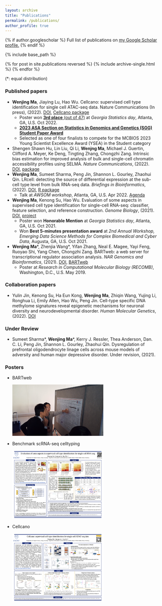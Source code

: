 ```yaml
---
layout: archive
title: "Publications"
permalink: /publications/
author_profile: true
---
```


{% if author.googlescholar %}
  Full list of publications on <u><a href="{{author.googlescholar}}">my Google Scholar profile</a>.</u>
{% endif %}

{% include base_path %}

{% for post in site.publications reversed %}
  {% include archive-single.html %}
{% endfor %}

(\*: equal distribution)


### Published papers
- **Wenjing Ma**, Jiaying Lu, Hao Wu. Cellcano: supervised cell type identification for single cell ATAC-seq data. Nature Communications (In press), (2022). [DOI](https://doi.org/10.21203/rs.3.rs-1717357/v1), [Cellcano package](https://marvinquiet.github.io/Cellcano/)
  - Poster won [**3rd place** (out of 47)](https://franklin.uga.edu/news/stories/2022/uga-welcomed-academic-industry-partners-georgia-statistics-day) at *Georgia Statistics day*, Atlanta, GA, U.S. Oct 2022. 
  - [**2023 ASA Section on Statistics in Genomics and Genetics (SGG) Student Paper Award**](https://drive.google.com/file/d/16QTIPtHfQhACbifpEt8HCOSJCIJSYfy-/view)
  - Selected as one of four finalists to compete for the MCBIOS 2023 Young Scientist Excellence Award (YSEA) in the Student category
- Shengen Shawn Hu, Lin Liu, Qi Li, **Wenjng Ma**, Michael J. Guertin, Clifford A. Meyer, Ke Deng, Tingting Zhang, Chongzhi Zang. Intrinsic bias estimation for improved analysis of bulk and single-cell chromatin accessibility profiles using SELMA. *Nature Communications*, (2022). [DOI](https://*doi*.org/*10.1038*/*s41467*-*022-33194*-*z*), [package](https://github.com/zang-lab/SELMA)
- **Wenjing Ma**, Sumeet Sharma, Peng Jin, Shannon L. Gourley, Zhaohui Qin. LRcell: detecting the source of differential expression at the sub-cell type level from bulk RNA-seq data. *Briefings in Bioinformatics*, (2022). [DOI](https://doi.org/10.1093/bib/bbac063), [R package](bioconductor.org/packages/release/bioc/html/LRcell.html)
  - Talk at *AWSOM workshop*, Atlanta, GA, U.S. Apr 2022. [Agenda](https://research.gatech.edu/data/events/awsom/agenda)
- **Wenjing Ma**, Kenong Su, Hao Wu. Evaluation of some aspects in supervised cell type identification for single-cell RNA-seq: classifier, feature selection, and reference construction. *Genome Biology*, (2021). [DOI](https://doi.org/10.1186/s13059-021-02480-2), [project](https://github.com/marvinquiet/RefConstruction_supervisedCelltyping)
  - Poster won **Honorable Mention** at *Georgia Statistics day*, Atlanta, GA, U.S. Oct 2021.
  - Won **Best 5-minutes presentation award** at *2nd Annual Workshop, Emerging Data Science Methods for Complex Biomedical and Cyber Data*, Augusta, GA, U.S. Oct 2021.
- **Wenjing Ma**\*, Zhenjia Wang\*, Yifan Zhang, Neal E. Magee, Yayi Feng, Ruoyao Shi, Yang Chen, Chongzhi Zang. BARTweb: a web server for transcriptional regulator association analysis. *NAR Genomics and Bioinformatics*, (2021). [DOI](https://doi.org/10.1093/nargab/lqab022), [BARTweb](http://bartweb.org/)
  - Poster at *Research in Computational Molecular Biology (RECOMB)*, Washington, D.C., U.S. May 2019.

### Collaboration papers

- Yulin Jin, Kenong Su, Ha Eun Kong, **Wenjing Ma**, Zhiqin Wang, Yujing Li, Ronghua Li, Emily Allen, Hao Wu, Peng Jin. Cell-type specific DNA methylome signatures reveal epigenetic mechanisms for neuronal diversity and neurodevelopmental disorder. *Human Molecular Genetics*, (2022). [DOI](https://doi-org.proxy.library.emory.edu/10.1093/hmg/ddac189)

### Under Review

- Sumeet Sharma\*, **Wenjing Ma**\*, Kerry J. Ressler, Thea Anderson, Dan. C. Li, Peng Jin, Shannon L. Gourley, Zhaohui Qin. Dysregulation of prefrontal oligodendrocyte linage cells across mouse models of adversity and human major depressive disorder. Under revision, (2021).

### Posters

- BARTweb

  <img src="images/RECOMB2019_poster.png" width=300 />

- Benchmark scRNA-seq celltyping

  <img src="images/GSD2021_poster.png" width=300 />

- Cellcano

  <img src="images/GSD2022_poster.png" width=300 />
